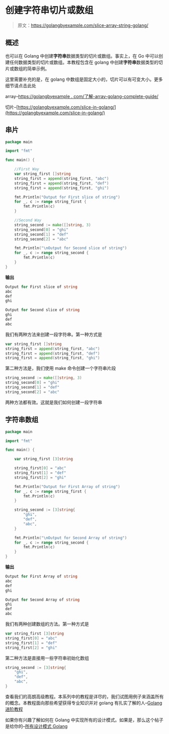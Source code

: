 # 创建字符串切片或数组

> 原文：<https://golangbyexample.com/slice-array-string-golang/>

## **概述**

也可以在 Golang 中创建**字符串**数据类型的切片或数组。事实上，在 Go 中可以创建任何数据类型的切片或数组。本教程包含在 golang 中创建**字符串**数据类型的切片或数组的简单示例。

这里需要补充的是，在 golang 中数组是固定大小的，切片可以有可变大小。更多细节请点击此处

array–[https://golangbyexample . com/了解-array-golang-complete-guide/](https://golangbyexample.com/understanding-array-golang-complete-guide/)

切片–[https://golangbyexample.com/slice-in-golang/](https://golangbyexample.com/slice-in-golang/)

## **串片**

```go
package main

import "fmt"

func main() {

	//First Way
	var string_first []string
	string_first = append(string_first, "abc")
	string_first = append(string_first, "def")
	string_first = append(string_first, "ghi")

	fmt.Println("Output for First slice of string")
	for _, c := range string_first {
		fmt.Println(c)
	}

	//Second Way
	string_second := make([]string, 3)
	string_second[0] = "ghi"
	string_second[1] = "def"
	string_second[2] = "abc"

	fmt.Println("\nOutput for Second slice of string")
	for _, c := range string_second {
		fmt.Println(c)
	}
}
```

**输出**

```go
Output for First slice of string
abc
def
ghi

Output for Second slice of string
ghi
def
abc
```

我们有两种方法来创建一段字符串。第一种方式是

```go
var string_first []string
string_first = append(string_first, "abc")
string_first = append(string_first, "def")
string_first = append(string_first, "ghi")
```

第二种方法是，我们使用 make 命令创建一个字符串片段

```go
string_second := make([]string, 3)
string_second[0] = "ghi"
string_second[1] = "def"
string_second[2] = "abc"
```

两种方法都有效。这就是我们如何创建一段字符串

## **字符串数组**

```go
package main

import "fmt"

func main() {

	var string_first [3]string

	string_first[0] = "abc"
	string_first[1] = "def"
	string_first[2] = "ghi"

	fmt.Println("Output for First Array of string")
	for _, c := range string_first {
		fmt.Println(c)
	}

	string_second := [3]string{
		"ghi",
		"def",
		"abc",
	}

	fmt.Println("\nOutput for Second Array of string")
	for _, c := range string_second {
		fmt.Println(c)
	}
}
```

**输出**

```go
Output for First Array of string
abc
def
ghi

Output for Second Array of string
ghi
def
abc
```

我们有两种创建数组的方法。第一种方式是

```go
var string_first [3]string
string_first[0] = "abc"
string_first[1] = "def"
string_first[2] = "ghi"
```

第二种方法是直接用一些字符串初始化数组

```go
string_second := [3]string{
	"ghi",
	"def",
	"abc",
}
```

查看我们的高朗高级教程。本系列中的教程是详尽的，我们试图用例子来涵盖所有的概念。本教程面向那些希望获得专业知识并对 golang 有扎实了解的人–[Golang 进阶教程](https://golangbyexample.com/golang-comprehensive-tutorial/)

如果你有兴趣了解如何在 Golang 中实现所有的设计模式。如果是，那么这个帖子是给你的–[所有设计模式 Golang](https://golangbyexample.com/all-design-patterns-golang/)